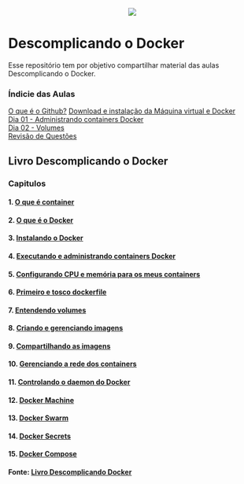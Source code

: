 <p align="center"><img src="https://user-images.githubusercontent.com/30474126/138007957-b668c1f4-4859-4964-b256-72ad7ba328de.png" /></p>

# Descomplicando o Docker

Esse repositório tem por objetivo compartilhar material das aulas Descomplicando o Docker. 

### Índicie das Aulas

[O que é o Github?](https://github.com/piresand/Descomplicando_o_Docker/blob/main/Github.md)
[Download e instalação da Máquina virtual e Docker](https://github.com/piresand/Descomplicando_o_Docker/blob/main/Download%20e%20instala%C3%A7%C3%A3o%20da%20M%C3%A1quina%20virtual%20e%20Docker.md)    
[Dia 01 - Administrando containers Docker](https://github.com/piresand/Descomplicando_o_Docker/blob/main/Day%2001%20-%20Administrando%20containers%20Docker.md)    
[Dia 02 - Volumes](https://github.com/piresand/Descomplicando_o_Docker/blob/main/Day%2002%20-%20Volumes.md)    
[Revisão de Questões](https://github.com/piresand/Descomplicando_o_Docker/blob/main/Revis%C3%A3o%20de%20Quest%C3%B5es.md)   

## Livro Descomplicando o Docker

### Capitulos   

#### 1. [O que é container](https://livro.descomplicandodocker.com.br/chapters/chapter_01.html)     
#### 2. [O que é o Docker](https://livro.descomplicandodocker.com.br/chapters/chapter_02.html)    
#### 3. [Instalando o Docker](https://livro.descomplicandodocker.com.br/chapters/chapter_03.html)    
#### 4. [Executando e administrando containers Docker](https://livro.descomplicandodocker.com.br/chapters/chapter_04.html)  
#### 5. [Configurando CPU e memória para os meus containers](https://livro.descomplicandodocker.com.br/chapters/chapter_05.html)
#### 6. [Primeiro e tosco dockerfile](https://livro.descomplicandodocker.com.br/chapters/chapter_06.html)
#### 7. [Entendendo volumes](https://livro.descomplicandodocker.com.br/chapters/chapter_07.html)   
#### 8. [Criando e gerenciando imagens](https://livro.descomplicandodocker.com.br/chapters/chapter_08.html)   
#### 9. [Compartilhando as imagens](https://livro.descomplicandodocker.com.br/chapters/chapter_09.html)
#### 10. [Gerenciando a rede dos containers](https://livro.descomplicandodocker.com.br/chapters/chapter_10.html)    
#### 11. [Controlando o daemon do Docker](https://livro.descomplicandodocker.com.br/chapters/chapter_11.html)  
#### 12. [Docker Machine](https://livro.descomplicandodocker.com.br/chapters/chapter_12.html)
#### 13. [Docker Swarm](https://livro.descomplicandodocker.com.br/chapters/chapter_13.html)     
#### 14. [Docker Secrets](https://livro.descomplicandodocker.com.br/chapters/chapter_14.html)     
#### 15. [Docker Compose](https://livro.descomplicandodocker.com.br/chapters/chapter_15.html)

#### Fonte: [Livro Descomplicando Docker](https://livro.descomplicandodocker.com.br)  
